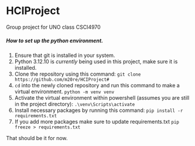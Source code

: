# HCIProject
Group project for UNO class CSCI4970

##### How to set up the python environment.

1) Ensure that git is installed in your system.
2) Python 3.12.10 is *currently* being used in this project, make sure it is installed.
3) Clone the repository using this command: 
`git clone https://github.com/m20re/HCIProject#`
4) `cd` into the newly cloned repository and run this command to make a virtual environment.
`python -m venv venv`
5) Activate the virtual environment within powershell (assumes you are still in the project directory):
`.\venv\Scripts\activate`
6) Install necessary packages by running this command:
`pip install -r requirements.txt`
7) If you add more packages make sure to update requirements.txt
`pip freeze > requirements.txt`

That should be it for now.